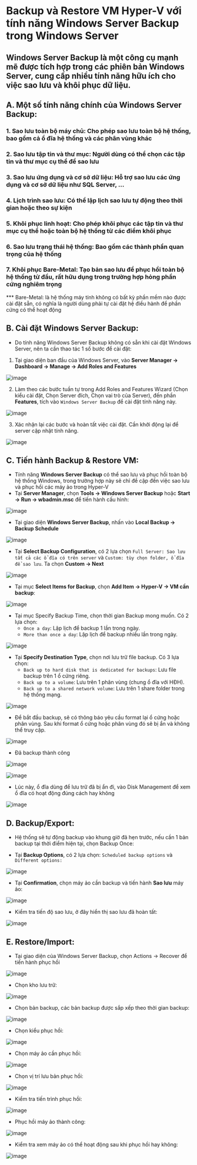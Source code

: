 # Backup và Restore VM Hyper-V với tính năng Windows Server Backup trong Windows Server

## Windows Server Backup là một công cụ mạnh mẽ được tích hợp trong các phiên bản Windows Server, cung cấp nhiều tính năng hữu ích cho việc sao lưu và khôi phục dữ liệu.
## A. Một số tính năng chính của Windows Server Backup:
### 1. Sao lưu toàn bộ máy chủ: Cho phép sao lưu toàn bộ hệ thống, bao gồm cả ổ đĩa hệ thống và các phân vùng khác
### 2. Sao lưu tập tin và thư mục: Người dùng có thể chọn các tập tin và thư mục cụ thể để sao lưu
### 3. Sao lưu ứng dụng và cơ sở dữ liệu: Hỗ trợ sao lưu các ứng dụng và cơ sở dữ liệu như SQL Server, ...
### 4. Lịch trình sao lưu: Có thể lập lịch sao lưu tự động theo thời gian hoặc theo sự kiện
### 5. Khôi phục linh hoạt: Cho phép khôi phục các tập tin và thư mục cụ thể hoặc toàn bộ hệ thống từ các điểm khôi phục
### 6. Sao lưu trạng thái hệ thống: Bao gồm các thành phần quan trọng của hệ thống
### 7. Khôi phục Bare-Metal: Tạo bản sao lưu để phục hồi toàn bộ hệ thống từ đầu, rất hữu dụng trong trường hợp hỏng phần cứng nghiêm trọng
*** Bare-Metal: là hệ thống máy tính không có bất kỳ phần mềm nào được cài đặt sẵn, có nghĩa là người dùng phải tự cài đặt hệ điều hành để phần cứng có thể hoạt động

## B. Cài đặt Windows Server Backup:
- Do tính năng Windows Server Backup không có sẵn khi cài đặt Windows Server, nên ta cần thao tác 1 số bước để cài đặt:

1. Tại giao diện ban đầu của Windows Server, vào **Server Manager -> Dashboard -> Manage -> Add Roles and Features**

![image](https://github.com/user-attachments/assets/789426fb-4adc-42e5-bb60-ae2247b03295)

2. Làm theo các bước tuần tự trong Add Roles and Features Wizard (Chọn kiểu cài đặt, Chọn Server đích, Chọn vai trò của Server), đến phần **Features**, tích vào `Windows Server Backup` để cài đặt tính năng này.

![image](https://github.com/user-attachments/assets/6f581a0a-fc89-4aa4-8d2b-12cb50e1c600)

3. Xác nhận lại các bước và hoàn tất việc cài đặt. Cần khởi động lại để server cập nhật tính năng.

![image](https://github.com/user-attachments/assets/8a08f628-26b6-498f-b839-93c9ed4fc03d)


## C. Tiến hành Backup & Restore VM:
- Tính năng **Windows Server Backup** có thể sao lưu và phục hồi toàn bộ hệ thống Windows, trong trường hợp này sẽ chỉ đề cập đến việc sao lưu và phục hồi các máy ảo trong Hyper-V
- Tại **Server Manager**, chọn **Tools -> Windows Server Backup** hoặc **Start -> Run -> wbadmin.msc** để tiến hành cấu hình:

![image](https://github.com/user-attachments/assets/f316b2aa-b419-44a9-9c49-6c15bdd50067)

- Tại giao diện **Windows Server Backup**, nhấn vào **Local Backup -> Backup Schedule**

![image](https://github.com/user-attachments/assets/97688a75-3797-4104-b28a-d824b4daa401)

- Tại **Select Backup Configuration**, có 2 lựa chọn `Full Server: Sao lưu tất cả các ổ đĩa có trên server` và `Custom: tùy chọn folder, ổ đĩa để sao lưu`. Ta chọn **Custom -> Next**

![image](https://github.com/user-attachments/assets/6b08b4e2-28a5-4f0a-9027-63dcf5bceda9)

- Tại mục **Select Items for Backup**, chọn **Add Item -> Hyper-V -> VM cần backup**:

![image](https://github.com/user-attachments/assets/bda3b8fe-a022-4d70-9f5d-78308aecf981)

- Tại mục Specify Backup Time, chọn thời gian Backup mong muốn. Có 2 lựa chọn: 
  - `Once a day`: Lập lịch để backup 1 lần trong ngày. 
  - `More than once a day`: Lập lịch để backup nhiều lần trong ngày.

![image](https://github.com/user-attachments/assets/e38b6b92-3f39-4e49-922b-a4628255ab08)

- Tại **Specify Destination Type**, chọn nơi lưu trữ file backup. Có 3 lựa chọn:
  - `Back up to hard disk that is dedicated for backups`: Lưu file backup trên 1 ổ cứng riêng. 
  - `Back up to a volume`: Lưu trên 1 phân vùng (chung ổ đĩa với HĐH). 
  - `Back up to a shared network volume`: Lưu trên 1 share folder trong hệ thống mạng.

![image](https://github.com/user-attachments/assets/9073a356-94ff-4c1f-bcea-588418db85bd)

- Để bắt đầu backup, sẽ có thông báo yêu cầu format lại ổ cứng hoặc phân vùng. Sau khi format ổ cứng hoặc phân vùng đó sẽ bị ẩn và không thể truy cập.

![image](https://github.com/user-attachments/assets/c8114aa0-cb48-4cd0-8811-fe5f40a3f279)

- Đã backup thành công

![image](https://github.com/user-attachments/assets/c492b14a-a26b-475a-bee3-adf11488f22d)

![image](https://github.com/user-attachments/assets/e24ce1de-62fa-4158-b666-b8f9327afcb0)

- Lúc này, ổ đĩa dùng để lưu trữ đã bị ẩn đi, vào Disk Management để xem ổ đĩa có hoạt động đúng cách hay không

![image](https://github.com/user-attachments/assets/0492d5e4-7745-4aa9-8da1-1d766a7136a6)

## D. Backup/Export:
- Hệ thống sẽ tự động backup vào khung giờ đã hẹn trước, nếu cần 1 bản backup tại thời điểm hiện tại, chọn Backup Once:

- Tại **Backup Options**, có 2 lựa chọn: `Scheduled backup options` và `Different options:`

![image](https://github.com/user-attachments/assets/74579c7f-34f4-4746-85ba-2096af9349d0)

- Tại **Confirmation**, chọn máy ảo cần backup và tiến hành **Sao lưu** máy ảo:

![image](https://github.com/user-attachments/assets/912e0d4f-4bee-4e34-87ef-17dc95ea3611)

- Kiểm tra tiến độ sao lưu, ở đây hiển thị sao lưu đã hoàn tất:

![image](https://github.com/user-attachments/assets/22cbd292-c0f8-4e54-90ca-257e97f870bd)

## E. Restore/Import: 
- Tại giao diện của Windows Server Backup, chọn Actions -> Recover để tiến hành phục hồi

![image](https://github.com/user-attachments/assets/c654a73a-449d-4ede-bc22-c26ca6a43679)

- Chọn kho lưu trữ: 

![image](https://github.com/user-attachments/assets/792e694a-a5f4-453f-a366-ca377799ca3c)

- Chọn bản backup, các bản backup được sắp xếp theo thời gian backup:

![image](https://github.com/user-attachments/assets/743e72da-4dd3-4bd7-82e4-a5d356fe179c)

- Chọn kiểu phục hồi:

![image](https://github.com/user-attachments/assets/689ad023-b3a8-4acf-a209-52a83803defb)

- Chọn máy ảo cần phục hồi:

![image](https://github.com/user-attachments/assets/f07f2d45-a433-4cad-ae61-dd609d838f76)

- Chọn vị trí lưu bản phục hồi:

![image](https://github.com/user-attachments/assets/b49c6ec1-9b30-4c9a-882c-ab1227961c9f)

- Kiểm tra tiến trình phục hồi:

![image](https://github.com/user-attachments/assets/5dcd5e8d-68ce-4c7c-8b9d-5a899cc8f486)

- Phục hồi máy ảo thành công:

![image](https://github.com/user-attachments/assets/e0dd11a5-0c10-445f-a339-2b7cd2eadc58)

- Kiểm tra xem máy ảo có thể hoạt động sau khi phục hồi hay không:

![image](https://github.com/user-attachments/assets/eb7594ba-8728-4a7c-a247-20e0f1622107)
